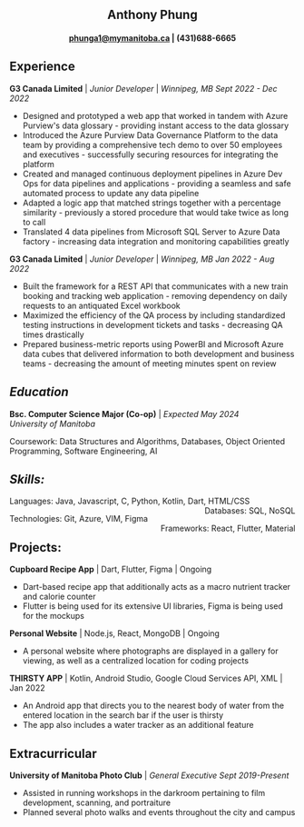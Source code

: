 ## <center>Anthony Phung</center>

#### <center>phunga1@mymanitoba.ca | (431)688-6665</center>


## **Experience**  
**G3 Canada Limited** | _Junior Developer_ |  _Winnipeg, MB  Sept 2022 - Dec 2022_

* Designed and prototyped a web app that worked in tandem with Azure Purview's data glossary - providing instant access to the data glossary
* Introduced the Azure Purview Data Governance Platform to the data team by providing a comprehensive tech demo to over 50 employees and executives - successfully securing resources for integrating the platform
* Created and managed continuous deployment pipelines in Azure Dev Ops for data pipelines and applications - providing a seamless and safe automated process to update any data pipeline
* Adapted a logic app that matched strings together with a percentage similarity - previously a stored procedure that would take twice as long to call
* Translated 4 data pipelines from Microsoft SQL Server to Azure Data factory - increasing data integration and monitoring capabilities greatly

**G3 Canada Limited** | _Junior Developer_ | _Winnipeg, MB Jan 2022 - Aug 2022_
* Built the framework for a REST API that communicates with a new train booking and tracking web application - removing dependency on daily requests to an antiquated Excel workbook
* Maximized the efficiency of the QA process by including standardized testing instructions in development tickets and tasks - decreasing QA times drastically
* Prepared business-metric reports using PowerBI and Microsoft Azure data cubes that delivered information to both development and business teams - decreasing the amount of meeting minutes spent on review

## *Education*
**Bsc. Computer Science Major (Co-op)** | _Expected May 2024_  
_University of Manitoba_    

Coursework: Data Structures and Algorithms, Databases, Object Oriented Programming, Software Engineering, AI  

## *Skills:*
<p style="text-align:left;">
    Languages: Java, Javascript, C, Python, Kotlin, Dart, HTML/CSS
    <span style="float:right;">
        Databases: SQL, NoSQL 
    </span>
</p>
<p style="text-align:left;">
    Technologies: Git, Azure, VIM, Figma
    <span style="float:right;">
        Frameworks: React, Flutter, Material
    </span>
</p>

## **Projects:**
 **Cupboard Recipe App** | Dart, Flutter, Figma | Ongoing
 * Dart-based recipe app that additionally acts as a macro nutrient tracker and calorie counter
 * Flutter is being used for its extensive UI libraries, Figma is being used for the mockups
 
 **Personal Website** | Node.js, React, MongoDB | Ongoing
 * A personal website where photographs are displayed in a gallery for viewing, as well as a centralized location for coding projects
 
**THIRSTY APP** | Kotlin, Android Studio, Google Cloud Services API, XML | Jan 2022
* An Android app that directs you to the nearest body of water from the entered location in the search bar if the
user is thirsty
* The app also includes a water tracker as an additional feature

## Extracurricular

**University of Manitoba Photo Club** | _General Executive Sept 2019-Present_
* Assisted in running workshops in the darkroom pertaining to film development, scanning, and portraiture
* Planned several photo walks and events throughout the city and campus


